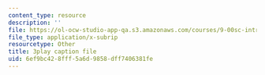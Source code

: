 ```yaml
---
content_type: resource
description: ''
file: https://ol-ocw-studio-app-qa.s3.amazonaws.com/courses/9-00sc-introduction-to-psychology-fall-2011/6ef9bc428fff5a6d9858dff7406381fe_lBU64nfe8nM.vtt
file_type: application/x-subrip
resourcetype: Other
title: 3play caption file
uid: 6ef9bc42-8fff-5a6d-9858-dff7406381fe
---
```

